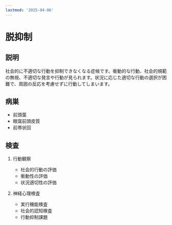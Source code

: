 ```yaml
---
lastmod: '2025-04-06'
---
```


# 脱抑制

## 説明

社会的に不適切な行動を抑制できなくなる症候です。衝動的な行動、社会的規範の無視、不適切な発言や行動が見られます。状況に応じた適切な行動の選択が困難で、周囲の反応を考慮せずに行動してしまいます。

## 病巣

- 前頭葉
- 眼窩前頭皮質
- 前帯状回

## 検査

1. 行動観察

   - 社会的行動の評価
   - 衝動性の評価
   - 状況適切性の評価

2. 神経心理検査
   - 実行機能検査
   - 社会的認知検査
   - 行動抑制課題
